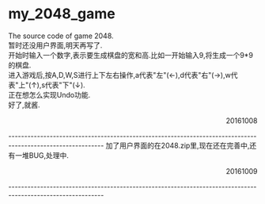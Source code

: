 # my_2048_game
The source code of game 2048.<br>
暂时还没用户界面,明天再写了.<br>
开始时输入一个数字,表示要生成棋盘的宽和高.比如一开始输入9,将生成一个9*9的棋盘.<br>
进入游戏后,按A,D,W,S进行上下左右操作,a代表"左"(←),d代表"右"(→),w代表"上"(↑),s代表"下"(↓).<br>
正在想怎么实现Undo功能.<br>
好了,就酱.<br>
<p align="right">20161008</p>
  ------------------------------------------------------------------------------------------------------------    
  加了用户界面的在2048.zip里,现在还在完善中,还有一堆BUG,处理中.<br>
  <p align="right">20161009</p>
  ------------------------------------------------------------------------------------------------------------  
  
                                                                
